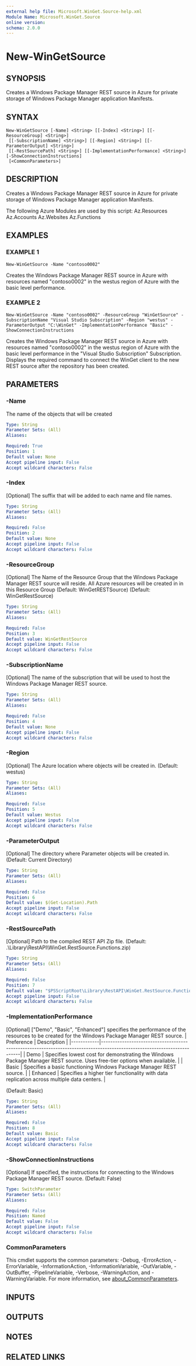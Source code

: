 ```yaml
---
external help file: Microsoft.WinGet.Source-help.xml
Module Name: Microsoft.WinGet.Source
online version:
schema: 2.0.0
---
```


# New-WinGetSource

## SYNOPSIS
Creates a Windows Package Manager REST source in Azure for private storage of Windows Package Manager application Manifests.

## SYNTAX

```
New-WinGetSource [-Name] <String> [[-Index] <String>] [[-ResourceGroup] <String>]
 [[-SubscriptionName] <String>] [[-Region] <String>] [[-ParameterOutput] <String>]
 [[-RestSourcePath] <String>] [[-ImplementationPerformance] <String>] [-ShowConnectionInstructions]
 [<CommonParameters>]
```

## DESCRIPTION
Creates a Windows Package Manager REST source in Azure for private storage of Windows Package Manager application Manifests.

The following Azure Modules are used by this script:
    Az.Resources
    Az.Accounts
    Az.Websites
    Az.Functions

## EXAMPLES

### EXAMPLE 1
```
New-WinGetSource -Name "contoso0002"
```

Creates the Windows Package Manager REST source in Azure with resources named "contoso0002" in the westus region of Azure with the basic level performance.

### EXAMPLE 2
```
New-WinGetSource -Name "contoso0002" -ResourceGroup "WinGetSource" -SubscriptionName "Visual Studio Subscription" -Region "westus" -ParameterOutput "C:\WinGet" -ImplementationPerformance "Basic" -ShowConnectionInstructions
```

Creates the Windows Package Manager REST source in Azure with resources named "contoso0002" in the westus region of Azure with the basic level performance in the "Visual Studio Subscription" Subscription.
Displays the required command to connect the WinGet client to the new REST source after the repository has been created.

## PARAMETERS

### -Name
The name of the objects that will be created

```yaml
Type: String
Parameter Sets: (All)
Aliases:

Required: True
Position: 1
Default value: None
Accept pipeline input: False
Accept wildcard characters: False
```

### -Index
\[Optional\] The suffix that will be added to each name and file names.

```yaml
Type: String
Parameter Sets: (All)
Aliases:

Required: False
Position: 2
Default value: None
Accept pipeline input: False
Accept wildcard characters: False
```

### -ResourceGroup
\[Optional\] The Name of the Resource Group that the Windows Package Manager REST source will reside. All Azure resources will be created in in this Resource Group (Default: WinGetRESTSource)
(Default: WinGetRestSource)

```yaml
Type: String
Parameter Sets: (All)
Aliases:

Required: False
Position: 3
Default value: WinGetRestSource
Accept pipeline input: False
Accept wildcard characters: False
```

### -SubscriptionName
\[Optional\] The name of the subscription that will be used to host the Windows Package Manager REST source.

```yaml
Type: String
Parameter Sets: (All)
Aliases:

Required: False
Position: 4
Default value: None
Accept pipeline input: False
Accept wildcard characters: False
```

### -Region
\[Optional\] The Azure location where objects will be created in.
(Default: westus)

```yaml
Type: String
Parameter Sets: (All)
Aliases:

Required: False
Position: 5
Default value: Westus
Accept pipeline input: False
Accept wildcard characters: False
```

### -ParameterOutput
\[Optional\] The directory where Parameter objects will be created in.
(Default: Current Directory)

```yaml
Type: String
Parameter Sets: (All)
Aliases:

Required: False
Position: 6
Default value: $(Get-Location).Path
Accept pipeline input: False
Accept wildcard characters: False
```

### -RestSourcePath
\[Optional\] Path to the compiled REST API Zip file.
(Default: .\Library\RestAPI\WinGet.RestSource.Functions.zip)

```yaml
Type: String
Parameter Sets: (All)
Aliases:

Required: False
Position: 7
Default value: "$PSScriptRoot\Library\RestAPI\WinGet.RestSource.Functions.zip"
Accept pipeline input: False
Accept wildcard characters: False
```

### -ImplementationPerformance
\[Optional\] \["Demo", "Basic", "Enhanced"\] specifies the performance of the resources to be created for the Windows Package Manager REST source.
| Preference | Description                                                                                                             |
|------------|-------------------------------------------------------------------------------------------------------------------------|
| Demo       | Specifies lowest cost for demonstrating the Windows Package Manager REST source. Uses free-tier options when available. |
| Basic      | Specifies a basic functioning Windows Package Manager REST source.                                                      |
| Enhanced   | Specifies a higher tier functionality with data replication across multiple data centers.                               |

(Default: Basic)

```yaml
Type: String
Parameter Sets: (All)
Aliases:

Required: False
Position: 8
Default value: Basic
Accept pipeline input: False
Accept wildcard characters: False
```

### -ShowConnectionInstructions
\[Optional\] If specified, the instructions for connecting to the Windows Package Manager REST source.
(Default: False)

```yaml
Type: SwitchParameter
Parameter Sets: (All)
Aliases:

Required: False
Position: Named
Default value: False
Accept pipeline input: False
Accept wildcard characters: False
```

### CommonParameters
This cmdlet supports the common parameters: -Debug, -ErrorAction, -ErrorVariable, -InformationAction, -InformationVariable, -OutVariable, -OutBuffer, -PipelineVariable, -Verbose, -WarningAction, and -WarningVariable. For more information, see [about_CommonParameters](http://go.microsoft.com/fwlink/?LinkID=113216).

## INPUTS

## OUTPUTS

## NOTES

## RELATED LINKS
